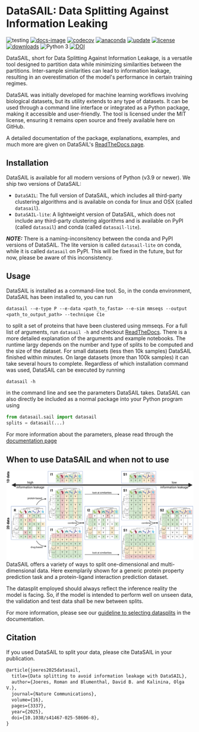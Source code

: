 # DataSAIL: Data Splitting Against Information Leaking 

![testing](https://github.com/kalininalab/datasail/actions/workflows/test.yaml/badge.svg)
[![docs-image](https://readthedocs.org/projects/glyles/badge/?version=latest)](https://datasail.readthedocs.io/en/latest/index.html)
[![codecov](https://codecov.io/gh/kalininalab/DataSAIL/branch/main/graph/badge.svg)](https://codecov.io/gh/kalininalab/DataSAIL)
[![anaconda](https://anaconda.org/kalininalab/datasail/badges/version.svg)](https://anaconda.org/kalininalab/datasail)
[![update](https://anaconda.org/kalininalab/datasail/badges/latest_release_date.svg)](https://anaconda.org/kalininalab/datasail)
[![license](https://anaconda.org/kalininalab/datasail/badges/license.svg)](https://anaconda.org/kalininalab/datasail)
[![downloads](https://anaconda.org/kalininalab/datasail/badges/downloads.svg)](https://anaconda.org/kalininalab/datasail)
![Python 3](https://img.shields.io/badge/python-3-blue.svg)
[![DOI](https://zenodo.org/badge/598109632.svg)](https://doi.org/10.5281/zenodo.13938602)

DataSAIL, short for Data Splitting Against Information Leakage, is a versatile tool designed to partition data while 
minimizing similarities between the partitions. Inter-sample similarities can lead to information leakage, resulting 
in an overestimation of the model's performance in certain training regimes.

DataSAIL was initially developed for machine learning workflows involving biological datasets, but its utility extends to
any type of datasets. It can be used through a command line interface or integrated as a Python package, making it
accessible and user-friendly. The tool is licensed under the MIT license, ensuring it remains open source and freely
available here on GitHub.

A detailed documentation of the package, explanations, examples, and much more are given on DataSAIL's [ReadTheDocs page](https://datasail.readthedocs.io/en/latest/index.html). 

## Installation

DataSAIL is available for all modern versions of Python (v3.9 or newer). We ship two versions of DataSAIL:
- `DataSAIL`: The full version of DataSAIL, which includes all third-party clustering algorithms and is available on conda for linux and OSX (called `datasail`).
- `DataSAIL-lite`: A lightweight version of DataSAIL, which does not include any third-party clustering algorithms and is available on PyPI (called `datasail`) and conda (called `datasail-lite`).

**_NOTE:_** There is a naming-inconsitency between the conda and PyPI versions of DataSAIL. The lite version is called `datasail-lite` on conda, while it is called `datasail` on PyPI. This will be fixed in the future, but for now, please be aware of this inconsistency.

## Usage

DataSAIL is installed as a command-line tool. So, in the conda environment, DataSAIL has been installed to, you can run 

````shell
datasail --e-type P --e-data <path_to_fasta> --e-sim mmseqs --output <path_to_output_path> --technique C1e
````

to split a set of proteins that have been clustered using mmseqs. For a full list of arguments, run `datasail -h` and checkout [ReadTheDocs](https://datasail.readthedocs.io/). There is a more detailed explanation of the arguments and example notebooks. The runtime largy depends on the number and type of splits to be computed and the size of the dataset. For small datasets (less then 10k samples) DataSAIL finished within minutes. On large datasets (more than 100k samples) it can take several hours to complete.
Regardless of which installation command was used, DataSAIL can be executed by running

````shell
datasail -h
````

in the command line and see the parameters DataSAIL takes. DataSAIL can also directly be included as a normal package into your Python program using

````python
from datasail.sail import datasail
splits = datasail(...)
````

For more information about the parameters, please read through the [documentation page]()

## When to use DataSAIL and when not to use

![splits](docs/imgs/phylOverview_splits.png)
DataSAIL offers a variety of ways to split one-dimensional and multi-dimensional data. Here exemplarily shown for a generic protein property prediction task and a protein-ligand interaction prediction dataset.

The datasplit employed should always reflect the inference reality the model is facing. So, if the model is intended to perform well on unseen data, the validation and test data shall be new between splits.

For more information, please see our [guideline to selecting datasplits]() in the documentation.

## Citation

If you used DataSAIL to split your data, please cite DataSAIL in your publication.
````
@article{joeres2025datasail,
  title={Data splitting to avoid information leakage with DataSAIL},
  author={Joeres, Roman and Blumenthal, David B. and Kalinina, Olga V.},
  journal={Nature Communications},
  volume={16},
  pages={3337},
  year={2025},
  doi={10.1038/s41467-025-58606-8},
}
````
